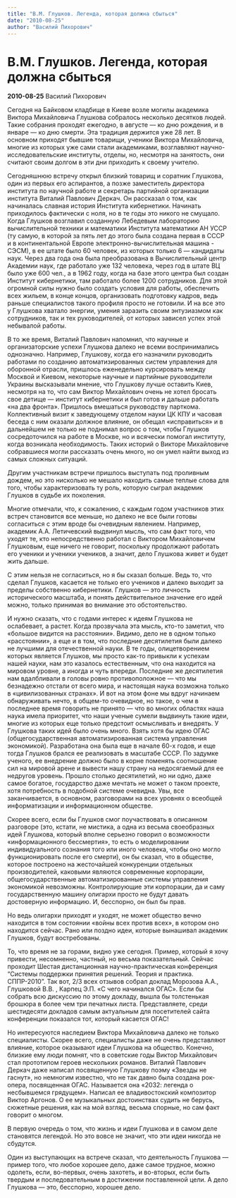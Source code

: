 ```yaml
---
title: "В.М. Глушков. Легенда, которая должна сбыться"
date: "2010-08-25"
author: "Василий Пихорович"
---
```


# В.М. Глушков. Легенда, которая должна сбыться

**2010-08-25** Василий Пихорович

Сегодня на Байковом кладбище в Киеве возле могилы академика Виктора Михайловича Глушкова собралось несколько десятков людей. Такие собрания проходят ежегодно, в августе — ко дню рождения, и в январе — ко дню смерти. Эта традиция держится уже 28 лет. В основном приходят бывшие товарищи, ученики Виктора Михайловича, многие из которых уже сами стали академиками, возглавляют научно-исследовательские институты, отделы, но, несмотря на занятость, они считают своим долгом в эти дни приходить к своему учителю.

Сегодняшнюю встречу открыл близкий товарищ и соратник Глушкова, один из первых его аспирантов, а позже заместитель директора института по научной работе и секретарь партийной организации института Виталий Павлович Деркач. Он рассказал о том, как начиналась славная история Института кибернетики. Начинать приходилось фактически с ноля, но в те годы это никого не смущало. Когда Глушков возглавил созданную Лебедевым лабораторию вычислительной техники и математики Института математики  АН УССР (ту самую, в которой за пять лет до этого была создана первая в СССР и в континентальной Европе электронно-вычислительная машина - СЭСМ), в ее штате было 60 человек, из которых только 6 — кандидаты наук. Через два года она была преобразована в Вычислительный центр Академии наук, где работало уже 132 человека, через год в штате ВЦ было уже 600 чел., а в 1962 году, когда на базе этого центра был создан Институт кибернетики, там работало более 1200 сотрудников. Для этой огромной силы нужно было создать условия для работы, обеспечить всех жильем, в конце концов, организовать подготовку кадров, ведь раньше специалистов такого профиля просто не готовили. И на все это у Глушкова хватало энергии, умения заразить своим энтузиазмом как сотрудников, так и тех руководителей, от которых зависел успех этой небывалой работы.

В то же время, Виталий Павлович напомнил, что научные и организаторские успехи Глушкова далеко не всеми воспринимались однозначно. Например, Глушкову, когда его назначили руководить работами по созданию автоматизированных систем управления для оборонной отрасли, пришлось еженедельно курсировать между Москвой и Киевом, некоторые научные и партийные руководители Украины высказывали мнение, что Глушкову лучше оставить Киев, несмотря на то, что сам Виктор Михайлович очень не хотел бросать свое детище — институт кибернетики и был готов и дальше работать «на два фронта». Пришлось вмешаться руководству парткома. Коллективный визит к заведующему отделом науки ЦК КПУ и часовая беседа с ним оказали должное влияние, он обещал «исправиться» и в дальнейшем не только не поднимал вопрос о том, чтобы Глушков сосредоточился на работе в Москве, но и всячески помогал институту, когда возникала необходимость. Таких историй о Викторе Михайловиче собравшиеся могли рассказать очень много, но он умел найти выход из самых сложных ситуаций.

Другим участникам встречи пришлось выступать под проливным дождем, но это нисколько не мешало находить самые теплые слова для того, чтобы характеризовать ту роль, которую сыграл академик Глушков в судьбе их поколения.

Многие отмечали, что, к сожалению, с каждым годом участников этих встреч становится все меньше, но далеко не все были готовы согласиться с этим вроде бы очевидным явлением. Например, академик А.А. Летичевский выдвинул мысль, что сам факт того, что уходят те, кто непосредственно работал с Виктором Михайловичем Глушковым, еще ничего не говорит, поскольку продолжают работать его ученики и ученики учеников, а значит, дело Глушкова живет и будет жить дальше.

С этим нельзя не согласиться, но я бы сказал больше. Ведь то, что сделал Глушков, касается  не только его учеников и далеко выходит за пределы собственно кибернетики. Глушков — это личность исторического масштаба, и понять действительное значение его идей можно, только принимая во внимание это обстоятельство.

И нужно сказать, что с годами интерес к идеям Глушкова не ослабевает, а растет. Когда прозвучала эта мысль, кто-то заметил, что «большое видится на расстоянии». Видимо, дело не в одном только «расстоянии», а еще и в том, что последние десятилетия были далеко не лучшими для отечественной науки. В те годы, олицетворением которых является Глушков, мы просто как-то привыкли к успехам нашей науки, нам это казалось естественным, что она находится на мировом уровне, а иногда и чуть впереди. Последние же десятилетия нам вдалбливали в головы ровно противоположное — что мы безнадежно отстали от всего мира, и настоящая наука возможна только в «цивилизованных странах». И вот на этом фоне мы вдруг начинаем обнаруживать нечто, в общем-то очевидное, но такое, о чем в последнее время говорить не принято — что во многих областях наша наука имела приоритет, что наши ученые сумели выдвинуть такие идеи, многие из которых еще только предстоит осмысливать и внедрять. У Глушкова таких идей было очень много. Взять хотя бы идею ОГАС (общегосударственная автоматизированная система управления экономикой). Разработана она была еще в начале 60-х годов, и еще тогда Глушков брался ее реализовать в масштабе СССР. По задумке ученого, ее внедрение должно было в корне поменять соотношение сил на мировой арене и вывести нашу страну на недосягаемый для ее недругов уровень. Прошло столько десятилетий, но ни одно, даже самое богатое, государство даже мечтать не может о таком проекте, хотя потребность в подобной системе очевидна. Увы, все заканчивается, в основном, разговорами на всех уровнях о всеобщей информатизации и информационном обществе.

Скорее всего, если бы Глушков смог поучаствовать в описанном разговоре (это, кстати, не мистика, а одна из весьма своеобразных идей Глушкова, который вполне серьезно говорил о возможности «информационного бессмертия», то есть о моделировании индивидуального сознания того или иного человека, чтобы оно могло функционировать после его смерти), он бы сказал, что в обществе, которое построено на жесточайшей конкуренции отдельных производителей, каковыми являются современные корпорации, общегосударственные автоматизированные системы управления экономикой невозможны. Контролирующие эти корпорации, да и саму государственную машину олигархи просто не будут давать достоверную информацию. И, бесспорно, он был бы прав.

Но ведь олигархи приходят и уходят, не может общество вечно находится в том состоянии «войны всех против всех», в котором оно находится сейчас. Рано или поздно идеи, которые вынашивал академик Глушков, будут востребованы.

То, что время не за горами, видно уже сегодня. Пример, который я хочу привести, несомненно, частный, но весьма показательный. Сейчас проходит Шестая дистанционная научно-практическая конференция “Системы поддержки принятия решений. Теория и практика. СППР-2010”. Так вот, 2/3 всех отзывов собрал доклад Морозова А.А., Глушковой В.В. , Карпец Э.П. «С чего начинался ОГАС». Если бы собрать всю дискуссию по этому докладу, вышла бы толстенькая брошюра в более чем три печатных листа. Представляете, среди шестидесяти докладов самым актуальным для посетителей сайта конференции показался тот, который касается ОГАС!

Но интересуются наследием Виктора Михайловича далеко не только специалисты. Скорее всего, специалисты даже не очень представляют влияние, которое оказывают идеи Глушкова на общество. Конечно, близкие ему люди помнят, что в советские годы Виктор Михайлович стал прототипом героев нескольких романов. Виталий Павлович Деркач даже написал посвященную Глушкову поэму «Звезды не гаснут», но немногим известно, что не так давно была создана рок-опера, посвященная ОГАС. Называется она «2032: легенда о несбывшемся грядущем». Написал ее владивостокский композитор Виктор Аргонов. О ее музыкальных достоинствах судить не берусь, сюжетные решения, как на мой взгляд, весьма спорные, но сам факт говорит о многом.

В первую очередь о том, что жизнь и идеи Глушкова и в самом деле становятся легендой. Но это вовсе не значит, что эти идеи никогда не сбудутся.

Один из выступающих на встрече сказал, что деятельность Глушкова — пример того, что любое хорошее дело, даже самое трудное, можно одолеть, если, во-первых, очень захотеть, и во-вторых, если быть твердым и последовательным в достижении поставленной цели. А дело  Глушкова — это, бесспорно, хорошее дело.